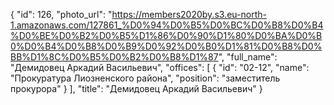 {
    "id": 126,
    "photo_url": "https://members2020by.s3.eu-north-1.amazonaws.com/127861_%D0%94%D0%B5%D0%BC%D0%B8%D0%B4%D0%BE%D0%B2%D0%B5%D1%86%D0%90%D1%80%D0%BA%D0%B0%D0%B4%D0%B8%D0%B9%D0%92%D0%B0%D1%81%D0%B8%D0%BB%D1%8C%D0%B5%D0%B2%D0%B8%D1%87",
    "full_name": "Демидовец Аркадий Васильевич",
    "offices": [
        {
            "id": "02-12",
            "name": "Прокуратура Лиозненского района",
            "position": "заместитель прокурора"
        }
    ],
    "title": "Демидовец Аркадий Васильевич"
}